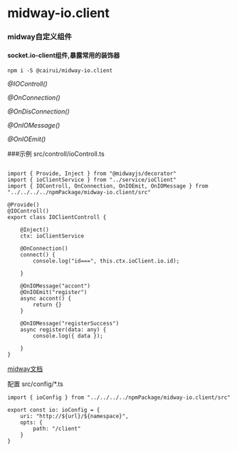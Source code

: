 # midway-io.client


### midway自定义组件
#### socket.io-client组件,暴露常用的装饰器

```
npm i -S @cairui/midway-io.client
```

*@IOControll()*

*@OnConnection()*

*@OnDisConnection()*

*@OnIOMessage()*

*@OnIOEmit()*

###示例 src/controll/ioControll.ts
```

import { Provide, Inject } from "@midwayjs/decorator"
import { ioClientService } from "../service/ioClient"
import { IOControll, OnConnection, OnIOEmit, OnIOMessage } from "../../../../npmPackage/midway-io.client/src"

@Provide()
@IOControll()
export class IOClientControll {

    @Inject()
    ctx: ioClientService

    @OnConnection()
    connect() {
        console.log("id===", this.ctx.ioClient.io.id);

    }

    @OnIOMessage("accont")
    @OnIOEmit("register")
    async accont() {
        return {}
    }

    @OnIOMessage("registerSuccess")
    async register(data: any) {
        console.log({ data });

    }
}
```

[midway文档](https://www.yuque.com/midwayjs/midway_v2)

配置 src/config/*.ts

```
import { ioConfig } from "../../../../npmPackage/midway-io.client/src"

export const io: ioConfig = {
    uri: "http://${url}/${namespace}",
    opts: {
        path: "/client"
    }
}

```

